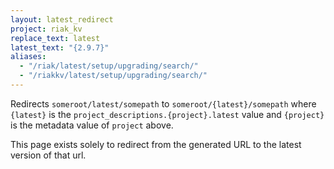 ```yaml
---
layout: latest_redirect
project: riak_kv
replace_text: latest
latest_text: "{2.9.7}"
aliases:
  - "/riak/latest/setup/upgrading/search/"
  - "/riakkv/latest/setup/upgrading/search/"
---
```


Redirects `someroot/latest/somepath` to `someroot/{latest}/somepath` 
where `{latest}` is the `project_descriptions.{project}.latest` value
and `{project}` is the metadata value of `project` above.

This page exists solely to redirect from the generated URL to the latest version of
that url.


